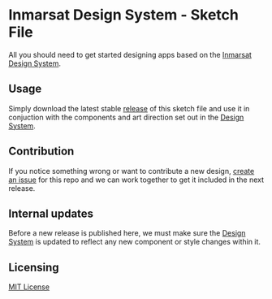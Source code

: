 # Inmarsat Design System - Sketch File

All you should need to get started designing apps based on the [Inmarsat Design System](https://design.inmarsat.com/).

## Usage

Simply download the latest stable [release](https://github.com/Inmarsat-Design/inmarsat-sketch-file/releases) of this sketch file and use it in conjuction with the components and art direction set out in the [Design System](https://design.inmarsat.com/).

## Contribution

If you notice something wrong or want to contribute a new design, [create an issue](https://help.github.com/articles/creating-an-issue/) for this repo and we can work together to get it included in the next release.

## Internal updates

Before a new release is published here, we must make sure the [Design System](https://design.inmarsat.com/) is updated to reflect any new component or style changes within it.

## Licensing

[MIT License](/LICENSE)

